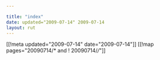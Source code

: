 ```yaml
---

title: "index"
date: updated="2009-07-14" 2009-07-14
layout: rut
---
```


[[!meta updated="2009-07-14" date="2009-07-14"]]
[[!map pages="20090714/* and ! 20090714/*/*"]]
